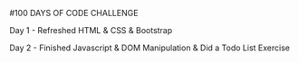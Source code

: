 <!---
- 👋 Hi, I’m @jayloh90
- 👀 I’m interested in ...
- 🌱 I’m currently learning ...
- 💞️ I’m looking to collaborate on ...
- 📫 How to reach me ...


jayloh90/jayloh90 is a ✨ special ✨ repository because its `README.md` (this file) appears on your GitHub profile.
You can click the Preview link to take a look at your changes.
--->
#100 DAYS OF CODE CHALLENGE

Day 1 - Refreshed HTML & CSS & Bootstrap

Day 2 - Finished Javascript & DOM Manipulation & Did a Todo List Exercise

